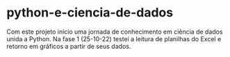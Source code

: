 # python-e-ciencia-de-dados
Com este projeto inicio uma jornada de conhecimento em ciência de dados unida a Python.
Na fase 1 (25-10-22) testei a leitura de planilhas do Excel e retorno em gráficos a partir de seus dados.
